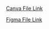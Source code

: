 [Canva File Link](https://www.canva.com/design/DAFQCVIEy5A/TsisOdfGACOC8kEPsU3F_A/view?utm_content=DAFQCVIEy5A&utm_campaign=designshare&utm_medium=link&utm_source=publishsharelink)

[Figma File Link](https://www.figma.com/file/pc1U7Z2lSrDP8Gesa9eE5k/Empathy-mapping?node-id=0%3A1&t=3a5hQIM7rYlpkx5H-1)

